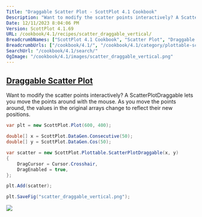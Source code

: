 ```yaml
---
Title: "Draggable Scatter Plot - ScottPlot 4.1 Cookbook"
Description: "Want to modify the scatter points interactively? A ScatterPlotDraggable lets you move the points around with the mouse. As you move the points around, the values in the original arrays change to reflect their new positions."
Date: 12/11/2023 8:04:06 PM
Version: ScottPlot 4.1.69
URL: /cookbook/4.1/recipes/scatter_draggable_vertical/
BreadcrumbNames: ["ScottPlot 4.1 Cookbook", "Scatter Plot", "Draggable Scatter Plot"]
BreadcrumbUrls: ["/cookbook/4.1/", "/cookbook/4.1/category/plottable-scatter-plot", "/cookbook/4.1/recipes/scatter_draggable_vertical/"]
SearchUrl: "/cookbook/4.1/search/"
OgImage: "/cookbook/4.1/images/scatter_draggable_vertical.png"
---
```


<h2><a href='/cookbook/4.1/recipes/scatter_draggable_vertical/'>Draggable Scatter Plot</a></h2>

Want to modify the scatter points interactively? A ScatterPlotDraggable lets you move the points around with the mouse. As you move the points around, the values in the original arrays change to reflect their new positions.

```cs
var plt = new ScottPlot.Plot(600, 400);

double[] x = ScottPlot.DataGen.Consecutive(50);
double[] y = ScottPlot.DataGen.Cos(50);

var scatter = new ScottPlot.Plottable.ScatterPlotDraggable(x, y)
{
    DragCursor = Cursor.Crosshair,
    DragEnabled = true,
};

plt.Add(scatter);

plt.SaveFig("scatter_draggable_vertical.png");
```

<img src='../../images/scatter_draggable_vertical.png' class='d-block mx-auto my-5' />


